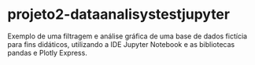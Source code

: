 # projeto2-dataanalisystestjupyter
Exemplo de uma filtragem e análise gráfica de uma base de dados fictícia para fins didáticos, utilizando a IDE Jupyter Notebook e as bibliotecas pandas e Plotly Express.
